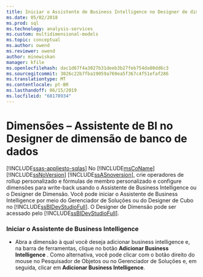 ```yaml
---
title: Iniciar o Assistente de Business Intelligence no Designer de dimensão | Microsoft Docs
ms.date: 05/02/2018
ms.prod: sql
ms.technology: analysis-services
ms.custom: multidimensional-models
ms.topic: conceptual
ms.author: owend
ms.reviewer: owend
author: minewiskan
manager: kfile
ms.openlocfilehash: dac1d67f4a3027b31deeb3b27feb754da80dd6c3
ms.sourcegitcommit: 3026c22b7fba19059a769ea5f367c4f51efaf286
ms.translationtype: MT
ms.contentlocale: pt-BR
ms.lasthandoff: 06/15/2019
ms.locfileid: "68178934"
---
```

# <a name="database-dimensions---bi-wizard-in-dimension-designer"></a>Dimensões – Assistente de BI no Designer de dimensão de banco de dados
[!INCLUDE[ssas-appliesto-sqlas](../../includes/ssas-appliesto-sqlas.md)]
  No [!INCLUDE[msCoName](../../includes/msconame-md.md)] [!INCLUDE[ssNoVersion](../../includes/ssnoversion-md.md)] [!INCLUDE[ssASnoversion](../../includes/ssasnoversion-md.md)], crie operadores de rollup personalizado e fórmulas de membro personalizado e configure dimensões para write-back usando o Assistente de Business Intelligence ou o Designer de Dimensão. Você pode iniciar o Assistente de Business Intelligence por meio do Gerenciador de Soluções ou do Designer de Cubo no [!INCLUDE[ssBIDevStudioFull](../../includes/ssbidevstudiofull-md.md)]. O Designer de Dimensão pode ser acessado pelo [!INCLUDE[ssBIDevStudioFull](../../includes/ssbidevstudiofull-md.md)].  
  
### <a name="to-start-the-business-intelligence-wizard"></a>Iniciar o Assistente de Business Intelligence  
  
-   Abra a dimensão à qual você deseja adicionar business intelligence e, na barra de ferramentas, clique no botão **Adicionar Business Intelligence** . Como alternativa, você pode clicar com o botão direito do mouse no Pesquisador de Objetos ou no Gerenciador de Soluções e, em seguida, clicar em **Adicionar Business Intelligence**.  
  
  
